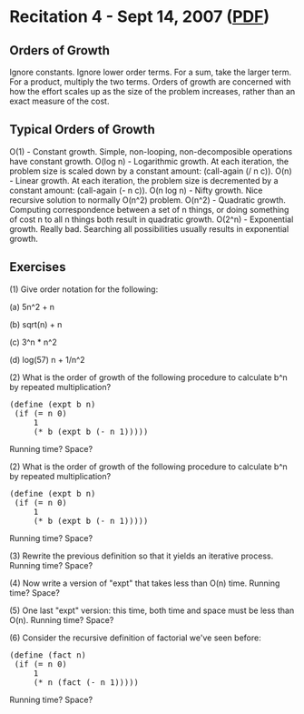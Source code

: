 Recitation 4 - Sept 14, 2007 ([PDF](http://people.csail.mit.edu/jastr/6001/fall07/r04.pdf))
================================== 

Orders of Growth
---------------- 

Ignore constants. Ignore lower order terms. For a sum, take the larger term. For a product, multiply the two terms. Orders of growth are concerned with how the effort scales up as the size of the problem increases, rather than an exact measure of the cost.

Typical Orders of Growth
------------------------ 

O(1) - Constant growth. Simple, non-looping, non-decomposible operations have constant growth.
O(log n) - Logarithmic growth. At each iteration, the problem size is scaled down by a constant amount: (call-again (/ n c)).
O(n) - Linear growth. At each iteration, the problem size is decremented by a constant amount: (call-again (- n c)).
O(n log n) - Nifty growth. Nice recursive solution to normally O(n^2) problem.
O(n^2) - Quadratic growth. Computing correspondence between a set of n things, or doing something of cost n to all n things both result in quadratic growth.
O(2^n) - Exponential growth. Really bad. Searching all possibilities usually results in exponential growth.

Exercises
--------- 

(1) Give order notation for the following:

 (a) 5n^2 + n

 (b) sqrt(n) + n

 (c) 3^n * n^2

 (d) log(57) n + 1/n^2

(2) What is the order of growth of the following procedure to calculate b^n by repeated multiplication?

<pre>
(define (expt b n)
 (if (= n 0)
     1
     (* b (expt b (- n 1)))))
</pre>

Running time? Space?

(2) What is the order of growth of the following procedure to calculate b^n by repeated multiplication?

<pre>
(define (expt b n)
 (if (= n 0)
     1
     (* b (expt b (- n 1)))))
</pre>

Running time? Space? 

(3) Rewrite the previous definition so that it yields an iterative process. Running time? Space?

(4) Now write a version of "expt" that takes less than O(n) time. Running time? Space?

(5) One last "expt" version: this time, both time and space must be less than O(n). Running time? Space?

(6) Consider the recursive definition of factorial we've seen before:

<pre>
(define (fact n)
 (if (= n 0)
     1 
     (* n (fact (- n 1)))))
</pre>

Running time? Space?